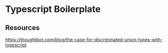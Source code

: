 # Typescript Boilerplate

## Resources

https://thoughtbot.com/blog/the-case-for-discriminated-union-types-with-typescript
